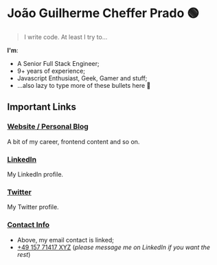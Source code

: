 # João Guilherme Cheffer Prado 🟢

> I write code. At least I try to...

**I'm**:

- A Senior Full Stack Engineer;
- 9+ years of experience;
- Javascript Enthusiast, Geek, Gamer and stuff;
- ...also lazy to type more of these bullets here 👀

## Important Links

### [Website / Personal Blog](http://guicheffer.me/)

A bit of my career, frontend content and so on.

### [LinkedIn](https://www.linkedin.com/in/guicheffer/)

My LinkedIn profile.

### [Twitter](https://twitter.com/guicheffer)

My Twitter profile.

### [Contact Info](mailto:hi@guicheffer.me)

- Above, my email contact is linked;
- [+49 157 71417 XYZ](tel:+4915771417XXX) (_please message me on LinkedIn if you want the rest_)
